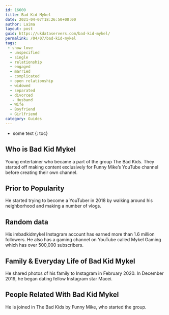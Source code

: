 ```yaml
---
id: 16600
title: Bad Kid Mykel
date: 2021-04-07T18:26:50+00:00
author: Laima
layout: post
guid: https://ukdataservers.com/bad-kid-mykel/
permalink: /04/07/bad-kid-mykel
tags:
 - show love
  - unspecified
  - single
  - relationship
  - engaged
  - married
  - complicated
  - open relationship
  - widowed
  - separated
  - divorced
   - Husband
  - Wife
  - Boyfriend
  - Girlfriend
category: Guides
---
```


* some text
{: toc}


## Who is Bad Kid Mykel
                  
                  
                  
Young entertainer who became a part of the group The Bad Kids. They started off making content exclusively for Funny Mike&#8217;s YouTube channel before creating their own channel. 
                  
              
            
              
            
                
                
                
## Prior to Popularity
                  
                  
                  
He started trying to become a YouTuber in 2018 by walking around his neighborhood and making a number of vlogs. 
                  
              
            
              
            
                
                
                
## Random data
                  
                  
                  
His imbadkidmykel Instagram account has earned more than 1.6 million followers. He also has a gaming channel on YouTube called Mykel Gaming which has over 500,000 subscribers.
                  
              
            
              
            
                
                
                
## Family & Everyday Life of Bad Kid Mykel
                  
                  
                  
He shared photos of his family to Instagram in February 2020. In December 2019, he began dating fellow Instagram star Macei.
                  
              
            
              
            
                
                
                
## People Related With Bad Kid Mykel
                  
                  
                  
He is joined in The Bad Kids by Funny Mike, who started the group. 
                  
              
            
              
            
                
              
            
              
              
            
            
              
            
          
          
          